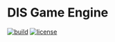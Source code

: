 # DIS Game Engine
[![build](https://github.com/zie87/dis_game_engine/actions/workflows/build.yml/badge.svg)](https://github.com/zie87/dis_game_engine/actions/workflows/build.yml)
[![license](https://img.shields.io/badge/License-Boost_1.0-lightblue.svg)](https://www.boost.org/LICENSE_1_0.txt)
